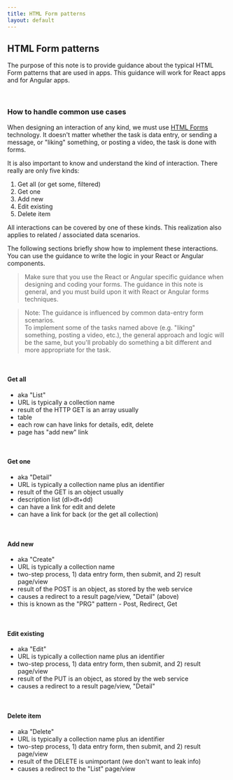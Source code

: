 ```yaml
---
title: HTML Form patterns
layout: default
---
```


## HTML Form patterns

The purpose of this note is to provide guidance about the typical HTML Form patterns that are used in apps. This guidance will work for React apps and for Angular apps. 

<br>

### How to handle common use cases

When designing an interaction of any kind, we must use [HTML Forms](https://developer.mozilla.org/en-US/docs/Learn/HTML/Forms) technology. It doesn't matter whether the task is data entry, or sending a message, or "liking" something, or posting a video, the task is done with forms. 

It is also important to know and understand the kind of interaction. There really are only five kinds:
1. Get all (or get some, filtered) 
2. Get one
3. Add new
4. Edit existing
5. Delete item

All interactions can be covered by one of these kinds. This realization also applies to related / associated data scenarios. 

The following sections briefly show how to implement these interactions. You can use the guidance to write the logic in your React or Angular components. 

> Make sure that you use the React or Angular specific guidance when designing and coding your forms. The guidance in this note is general, and you must build upon it with React or Angular forms techniques. 

> Note: The guidance is influenced by common data-entry form scenarios.  
> To implement some of the tasks named above (e.g. "liking" something, posting a video, etc.), the general approach and logic will be the same, but you'll probably do something a bit different and more appropriate for the task. 

<br>

#### Get all

* aka "List"
* URL is typically a collection name
* result of the HTTP GET is an array usually
* table 
* each row can have links for details, edit, delete 
* page has "add new" link

<br>

#### Get one
* aka "Detail"
* URL is typically a collection name plus an identifier
* result of the GET is an object usually
* description list (dl>dt+dd)
* can have a link for edit and delete
* can have a link for back (or the get all collection)

<br>

#### Add new
* aka "Create"
* URL is typically a collection name
* two-step process, 1) data entry form, then submit, and 2) result page/view
* result of the POST is an object, as stored by the web service 
* causes a redirect to a result page/view, "Detail" (above)
* this is known as the "PRG" pattern - Post, Redirect, Get

<br>

#### Edit existing
* aka "Edit"
* URL is typically a collection name plus an identifier
* two-step process, 1) data entry form, then submit, and 2) result page/view
* result of the PUT is an object, as stored by the web service 
* causes a redirect to a result page/view, "Detail"

<br>

#### Delete item
* aka "Delete"
* URL is typically a collection name plus an identifier
* two-step process, 1) data entry form, then submit, and 2) result page/view
* result of the DELETE is unimportant (we don't want to leak info) 
* causes a redirect to the "List" page/view

<br>
